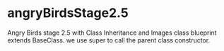 # angryBirdsStage2.5
Angry Birds stage 2.5 with Class Inheritance and Images
class blueprint extends BaseClass.
we use super to call the parent class constructor.
